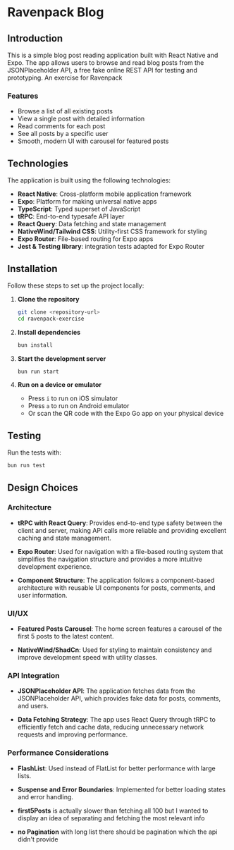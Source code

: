 # Ravenpack Blog

## Introduction

This is a simple blog post reading application built with React Native and Expo. The app allows users to browse and read blog posts from the JSONPlaceholder API, a free fake online REST API for testing and prototyping. An exercise for Ravenpack

### Features

- Browse a list of all existing posts
- View a single post with detailed information
- Read comments for each post
- See all posts by a specific user
- Smooth, modern UI with carousel for featured posts

## Technologies

The application is built using the following technologies:

- **React Native**: Cross-platform mobile application framework
- **Expo**: Platform for making universal native apps
- **TypeScript**: Typed superset of JavaScript
- **tRPC**: End-to-end typesafe API layer
- **React Query**: Data fetching and state management
- **NativeWind/Tailwind CSS**: Utility-first CSS framework for styling
- **Expo Router**: File-based routing for Expo apps
- **Jest & Testing library**: integration tests adapted for Expo Router

## Installation

Follow these steps to set up the project locally:

1. **Clone the repository**

   ```bash
   git clone <repository-url>
   cd ravenpack-exercise
   ```

2. **Install dependencies**

   ```bash
   bun install
   ```

3. **Start the development server**

   ```bash
   bun run start
   ```

4. **Run on a device or emulator**
   - Press `i` to run on iOS simulator
   - Press `a` to run on Android emulator
   - Or scan the QR code with the Expo Go app on your physical device

## Testing

Run the tests with:

```bash
bun run test
```

## Design Choices

### Architecture

- **tRPC with React Query**: Provides end-to-end type safety between the client and server, making API calls more reliable and providing excellent caching and state management.

- **Expo Router**: Used for navigation with a file-based routing system that simplifies the navigation structure and provides a more intuitive development experience.

- **Component Structure**: The application follows a component-based architecture with reusable UI components for posts, comments, and user information.

### UI/UX

- **Featured Posts Carousel**: The home screen features a carousel of the first 5 posts to the latest content.

- **NativeWind/ShadCn**: Used for styling to maintain consistency and improve development speed with utility classes.

### API Integration

- **JSONPlaceholder API**: The application fetches data from the JSONPlaceholder API, which provides fake data for posts, comments, and users.

- **Data Fetching Strategy**: The app uses React Query through tRPC to efficiently fetch and cache data, reducing unnecessary network requests and improving performance.

### Performance Considerations

- **FlashList**: Used instead of FlatList for better performance with large lists.

- **Suspense and Error Boundaries**: Implemented for better loading states and error handling.

- **first5Posts** is actually slower than fetching all 100 but I wanted to display an idea of separating and fetching the most relevant info

- **no Pagination** with long list there should be pagination which the api didn't provide
